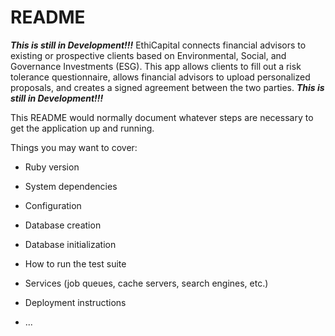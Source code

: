 # README
*****This is still in Development!!!*****
EthiCapital connects financial advisors to existing or prospective clients based on Environmental, Social, and Governance Investments (ESG). This app allows clients to fill out a risk tolerance questionnaire, allows financial advisors to upload personalized proposals, and creates a signed agreement between the two parties. 
*****This is still in Development!!!*****

This README would normally document whatever steps are necessary to get the
application up and running.

Things you may want to cover:

* Ruby version

* System dependencies

* Configuration

* Database creation

* Database initialization

* How to run the test suite

* Services (job queues, cache servers, search engines, etc.)

* Deployment instructions

* ...
